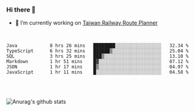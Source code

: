 ### Hi there 👋

- 🔭 I’m currently working on [Taiwan Railway Route Planner](https://github.com/Taiwan-Railway-Route-Planner)

<br/>

<!--START_SECTION:waka-->

```text
Java            8 hrs 26 mins   ████████░░░░░░░░░░░░░░░░░   32.34 %
TypeScript      6 hrs 32 mins   ██████▒░░░░░░░░░░░░░░░░░░   25.04 %
SQL             3 hrs 25 mins   ███▒░░░░░░░░░░░░░░░░░░░░░   13.10 %
Markdown        1 hr 51 mins    █▓░░░░░░░░░░░░░░░░░░░░░░░   07.12 %
JSON            1 hr 17 mins    █▒░░░░░░░░░░░░░░░░░░░░░░░   04.97 %
JavaScript      1 hr 11 mins    █░░░░░░░░░░░░░░░░░░░░░░░░   04.58 %
```

<!--END_SECTION:waka-->

<br/>
<br/>

![Anurag's github stats](https://github-readme-stats.vercel.app/api?username=DepickereSven&show_icons=true&theme=tokyonight)



<!--
**DepickereSven/DepickereSven** is a ✨ _special_ ✨ repository because its `README.md` (this file) appears on your GitHub profile.

Here are some ideas to get you started:

- 🔭 I’m currently working on ...
- 🌱 I’m currently learning ...
- 👯 I’m looking to collaborate on ...
- 🤔 I’m looking for help with ...
- 💬 Ask me about ...
- 📫 How to reach me: ...
- 😄 Pronouns: ...
- ⚡ Fun fact: ...
-->
